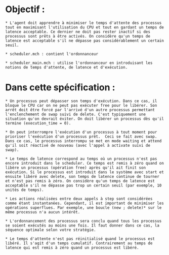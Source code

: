 # Objectif : 

    * L'agent doit apprendre à minimiser le temps d'attente des processus tout en maximisant l'utilisation du CPU et tout en gardant un temps de latence acceptable. Ce dernier ne doit pas rester inactif si des processus sont prêts à être activés. On considère qu'un temps de latence est acceptable s'il ne dépasse pas considérablement un certain seuil.

    * scheduler.mch : contient l'ordonnanceur

    * scheduler_main.mch : utilise l'ordonnanceur en introduisant les notions de temps d'attente, de latence et d'exécution.

# Dans cette spécification :

    * Un processus peut dépasser son temps d'exécution. Dans ce cas, il bloque le CPU car on ne peut pas exécuter free pour le libérer. Son arrêt doit être forcé par l'arrivé d'un autre processus permettant l'enclenchement de swap suivi de delete. C'est typiquement une situation qu'on devrait éviter. On doit libérer un processus dès qu'il termine (execution_time = 0).

    * On peut interrompre l'exécution d'un processus à tout moment pour prioriser l'exécution d'un processus prêt.  Ceci se fait avec swap. Dans ce cas, le processus interrompu se met en mode waiting et attend qu'il soit réactivé de nouveau (avec l'appel à activate suivi de swap).  

    * Le temps de latence correspond au temps où un processus n'est pas encore introduit dans le scheduler. Ce temps est remis à zéro quand on libère un processus (opération free) après qu'il ait finit son exécution. Si le processus est introduit dans le système avec start et ensuite libéré avec delete, son temps de latence continue de tourner et n'est pas remis à zéro. On considère qu'un temps de latence est acceptable s'il ne dépasse pas trop un certain seuil (par exemple, 10 unités de temps).

    * Les actions réalisées entre deux appels à step sont considérées comme étant instantanées. Cependant, il est important de minimiser les opérations superflues. Par exemple, une boucle (new ; delete)* sur le même processus n'a aucun intérêt.

    * L'ordonnancement des processus sera conclu quand tous les processus se soient exécutés au moins une fois. Il faut donner dans ce cas, la séquence optimale selon votre stratégie. 

    * Le temps d'attente n'est pas réinitialisé quand le processus est libéré. Il s'agit d'un temps cumulatif. Contrairement au temps de latence qui est remis à zéro quand un processus est libéré. 